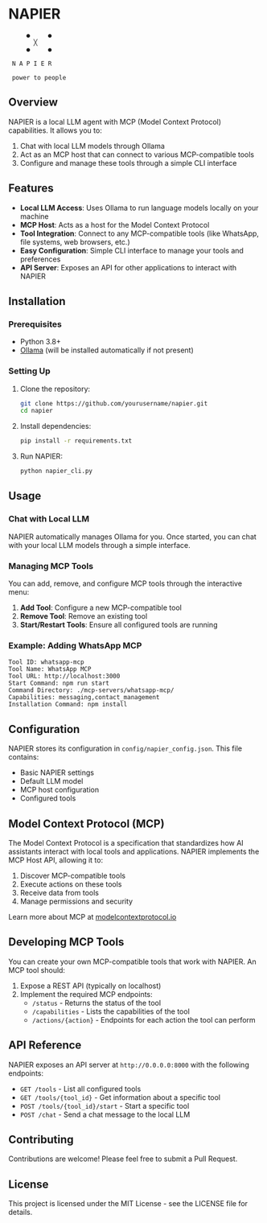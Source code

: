 # NAPIER

```
     ●     ●    
       ╳       
     ●     ●    

 N A P I E R
 
 power to people
```

## Overview

NAPIER is a local LLM agent with MCP (Model Context Protocol) capabilities. It allows you to:

1. Chat with local LLM models through Ollama
2. Act as an MCP host that can connect to various MCP-compatible tools
3. Configure and manage these tools through a simple CLI interface

## Features

- **Local LLM Access**: Uses Ollama to run language models locally on your machine
- **MCP Host**: Acts as a host for the Model Context Protocol
- **Tool Integration**: Connect to any MCP-compatible tools (like WhatsApp, file systems, web browsers, etc.)
- **Easy Configuration**: Simple CLI interface to manage your tools and preferences
- **API Server**: Exposes an API for other applications to interact with NAPIER

## Installation

### Prerequisites

- Python 3.8+
- [Ollama](https://ollama.com/) (will be installed automatically if not present)

### Setting Up

1. Clone the repository:
   ```bash
   git clone https://github.com/yourusername/napier.git
   cd napier
   ```

2. Install dependencies:
   ```bash
   pip install -r requirements.txt
   ```

3. Run NAPIER:
   ```bash
   python napier_cli.py
   ```

## Usage

### Chat with Local LLM

NAPIER automatically manages Ollama for you. Once started, you can chat with your local LLM models through a simple interface.

### Managing MCP Tools

You can add, remove, and configure MCP tools through the interactive menu:

1. **Add Tool**: Configure a new MCP-compatible tool
2. **Remove Tool**: Remove an existing tool
3. **Start/Restart Tools**: Ensure all configured tools are running

### Example: Adding WhatsApp MCP

```
Tool ID: whatsapp-mcp
Tool Name: WhatsApp MCP
Tool URL: http://localhost:3000
Start Command: npm run start
Command Directory: ./mcp-servers/whatsapp-mcp/
Capabilities: messaging,contact_management
Installation Command: npm install
```

## Configuration

NAPIER stores its configuration in `config/napier_config.json`. This file contains:

- Basic NAPIER settings
- Default LLM model
- MCP host configuration
- Configured tools

## Model Context Protocol (MCP)

The Model Context Protocol is a specification that standardizes how AI assistants interact with local tools and applications. NAPIER implements the MCP Host API, allowing it to:

1. Discover MCP-compatible tools
2. Execute actions on these tools
3. Receive data from tools
4. Manage permissions and security

Learn more about MCP at [modelcontextprotocol.io](https://modelcontextprotocol.io)

## Developing MCP Tools

You can create your own MCP-compatible tools that work with NAPIER. An MCP tool should:

1. Expose a REST API (typically on localhost)
2. Implement the required MCP endpoints:
   - `/status` - Returns the status of the tool
   - `/capabilities` - Lists the capabilities of the tool
   - `/actions/{action}` - Endpoints for each action the tool can perform

## API Reference

NAPIER exposes an API server at `http://0.0.0.0:8000` with the following endpoints:

- `GET /tools` - List all configured tools
- `GET /tools/{tool_id}` - Get information about a specific tool
- `POST /tools/{tool_id}/start` - Start a specific tool
- `POST /chat` - Send a chat message to the local LLM

## Contributing

Contributions are welcome! Please feel free to submit a Pull Request.

## License

This project is licensed under the MIT License - see the LICENSE file for details.